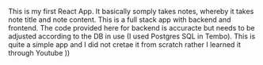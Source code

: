 This is my first React App. It basically somply takes notes, whereby it takes note title and note content. This is a full stack app with backend and frontend. The code provided here for backend is accuracte but needs to be adjusted according to the DB in use (I used Postgres SQL in Tembo). This is quite a simple app and I did not cretae it from scratch rather I learned it through Youtube ))
